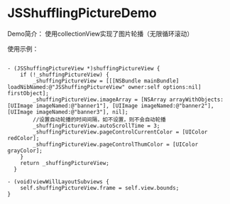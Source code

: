 # JSShufflingPictureDemo
Demo简介：
使用collectionView实现了图片轮播（无限循环滚动）

使用示例：
<pre>
<code>
- (JSShuffingPictureView *)shuffingPictureView {
	if (!_shuffingPictureView) {
        _shuffingPictureView = [[[NSBundle mainBundle] loadNibNamed:@"JSShuffingPictureView" owner:self options:nil] firstObject];
        _shuffingPictureView.imageArray = [NSArray arrayWithObjects:[UIImage imageNamed:@"banner1"], [UIImage imageNamed:@"banner2"], [UIImage imageNamed:@"banner3"], nil];
        //设置自动轮播的时间间隔，如不设置，则不会自动轮播
        _shuffingPictureView.autoScrollTime = 3;
        _shuffingPictureView.pageControlCurrentColor = [UIColor redColor];
        _shuffingPictureView.pageControlThumColor = [UIColor grayColor];
    }
    return _shuffingPictureView;
  }

- (void)viewWillLayoutSubviews {
    self.shuffingPictureView.frame = self.view.bounds;
}
</code>
</pre>
